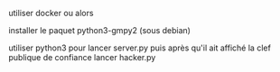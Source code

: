 utiliser docker ou alors

installer le paquet python3-gmpy2 (sous debian)

utiliser python3 pour lancer server.py puis après qu'il ait affiché la clef publique de confiance lancer hacker.py

